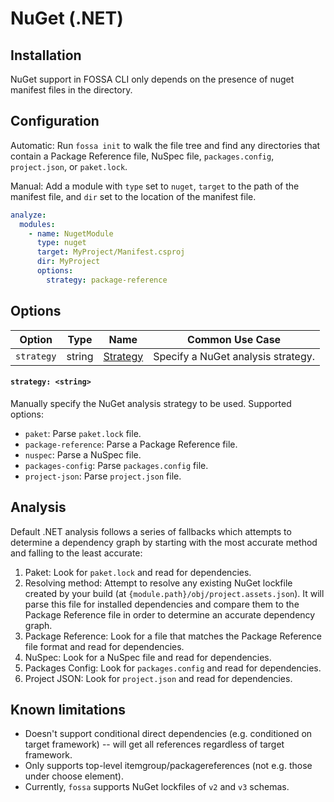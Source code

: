 # NuGet (.NET)

## Installation

NuGet support in FOSSA CLI only depends on the presence of nuget manifest files in the directory.

## Configuration

Automatic: Run `fossa init` to walk the file tree and find any directories that contain a Package Reference file, NuSpec file, `packages.config`, `project.json`, or `paket.lock`.

Manual: Add a module with `type` set to `nuget`, `target` to the path of the manifest file, and `dir` set to the location of the manifest file.

```yaml
analyze:
  modules:
    - name: NugetModule
      type: nuget
      target: MyProject/Manifest.csproj
      dir: MyProject
      options:
        strategy: package-reference
```

## Options

| Option     |  Type  | Name                         | Common Use Case                    |
| ---------- | :----: | ---------------------------- | ---------------------------------- |
| `strategy` | string | [Strategy](#strategy-string) | Specify a NuGet analysis strategy. |

#### `strategy: <string>`

Manually specify the NuGet analysis strategy to be used. Supported options:
- `paket`: Parse `paket.lock` file.
- `package-reference`: Parse a Package Reference file.
- `nuspec`: Parse a NuSpec file.
- `packages-config`: Parse `packages.config` file.
- `project-json`: Parse `project.json` file.

## Analysis

Default .NET analysis follows a series of fallbacks which attempts to determine a dependency graph by starting with the most accurate method and falling to the least accurate:

1. Paket: Look for `paket.lock` and read for dependencies.
2. Resolving method: Attempt to resolve any existing NuGet lockfile created by your build (at `{module.path}/obj/project.assets.json`). It will parse this file for installed dependencies and compare them to the Package Reference file in order to determine an accurate dependency graph.
3. Package Reference: Look for a file that matches the Package Reference file format and read for dependencies.
4. NuSpec: Look for a NuSpec file and read for dependencies.
5. Packages Config: Look for `packages.config` and read for dependencies.
6. Project JSON: Look for `project.json` and read for dependencies.

## Known limitations

- Doesn't support conditional direct dependencies (e.g. conditioned on target framework) -- will get all references regardless of target framework.
- Only supports top-level itemgroup/packagereferences (not e.g. those under choose element).
- Currently, `fossa` supports NuGet lockfiles of `v2` and `v3` schemas.

